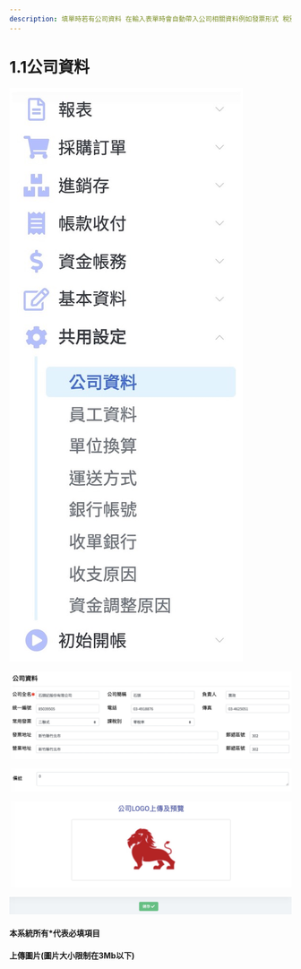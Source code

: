 ```yaml
---
description: 填單時若有公司資料 在輸入表單時會自動帶入公司相關資料例如發票形式 稅別
---
```


# 1.1公司資料



![](../.gitbook/assets/jie-tu-20191129-xia-wu-5.02.09.jpg)

![](../.gitbook/assets/jie-tu-20191129-xia-wu-5.23.31.jpg)

![](../.gitbook/assets/jie-tu-20191129-xia-wu-6.06.14.jpg)

![](../.gitbook/assets/jie-tu-20191202-shang-wu-12.30.25.jpg)

![&#x586B;&#x8CC7;&#x6599; &#x586B;&#x5B8C;&#x5F8C; &#x4E0A;&#x50B3;&#x516C;&#x53F8;logo\(&#x53EF;&#x4E0D;&#x50B3;&#xFF09; &#x6309;&#x4E0B;&#x4E0B;&#x65B9;&#x5132;&#x5B58;V](../.gitbook/assets/jie-tu-20191129-xia-wu-6.10.49.jpg)

#### 本系統所有\*代表必填項目

#### 上傳圖片\(圖片大小限制在3Mb以下\) 

### 

### 

